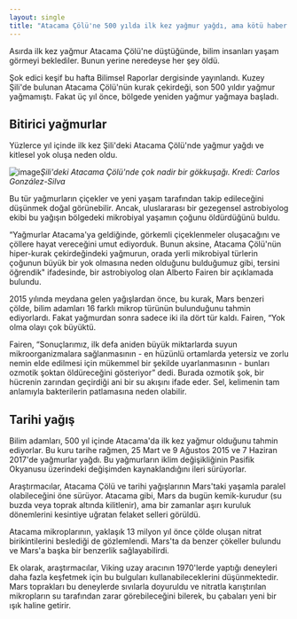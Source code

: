 ```yaml
---
layout: single
title: "Atacama Çölü'ne 500 yılda ilk kez yağmur yağdı, ama kötü haber: Bu haber canlılaşmanın değil aynı zamanda ölümün işareti"
---
```

Asırda ilk kez yağmur Atacama Çölü'ne düştüğünde, bilim insanları yaşam görmeyi beklediler. Bunun yerine neredeyse her şey öldü.

Şok edici keşif bu hafta Bilimsel Raporlar dergisinde yayınlandı. Kuzey Şili'de bulunan Atacama Çölü'nün kurak çekirdeği, son 500 yıldır yağmur yağmamıştı. Fakat üç yıl önce, bölgede yeniden yağmur yağmaya başladı.

Bitirici yağmurlar
-
Yüzlerce yıl içinde ilk kez Şili'deki Atacama Çölü'nde yağmur yağdı ve kitlesel yok oluşa neden oldu.

![image](https://i.hizliresim.com/y62GoL.jpg)*Şili'deki Atacama Çölü'nde çok nadir bir gökkuşağı. Kredi: Carlos González-Silva*

Bu tür yağmurların çiçekler ve yeni yaşam tarafından takip edileceğini düşünmek doğal görünebilir. Ancak, uluslararası bir gezegensel astrobiyolog ekibi bu yağışın bölgedeki mikrobiyal yaşamın çoğunu öldürdüğünü buldu.

“Yağmurlar Atacama'ya geldiğinde, görkemli çiçeklenmeler oluşacağını ve çöllere hayat vereceğini umut ediyorduk. Bunun aksine, Atacama Çölü'nün hiper-kurak çekirdeğindeki yağmurun, orada yerli mikrobiyal türlerin çoğunun büyük bir yok olmasına neden olduğunu bulduğumuz gibi, tersini öğrendik" ifadesinde, bir astrobiyolog olan Alberto Fairen bir açıklamada bulundu.

2015 yılında meydana gelen yağışlardan önce, bu kurak, Mars benzeri çölde, bilim adamları 16 farklı mikrop türünün bulunduğunu tahmin ediyorlardı. Fakat yağmurdan sonra sadece iki ila dört tür kaldı. Fairen, “Yok olma olayı çok büyüktü.

Fairen, “Sonuçlarımız, ilk defa aniden büyük miktarlarda suyun mikroorganizmalara sağlanmasının - en hüzünlü ortamlarda yetersiz ve zorlu nemin elde edilmesi için mükemmel bir şekilde uyarlanmasının - bunları ozmotik şoktan öldüreceğini gösteriyor” dedi. Burada ozmotik şok, bir hücrenin zarından geçirdiği ani bir su akışını ifade eder. Sel, kelimenin tam anlamıyla bakterilerin patlamasına neden olabilir.

<script async src="//pagead2.googlesyndication.com/pagead/js/adsbygoogle.js"></script>
<ins class="adsbygoogle"
     style="display:block; text-align:center;"
     data-ad-layout="in-article"
     data-ad-format="fluid"
     data-ad-client="ca-pub-7868661326160958"
     data-ad-slot="3072558811"></ins>
<script>
     (adsbygoogle = window.adsbygoogle || []).push({});
</script>

Tarihi yağış
-
Bilim adamları, 500 yıl içinde Atacama'da ilk kez yağmur olduğunu tahmin ediyorlar. Bu kuru tarihe rağmen, 25 Mart ve 9 Ağustos 2015 ve 7 Haziran 2017'de yağmurlar yağdı. Bu yağmurların iklim değişikliğinin Pasifik Okyanusu üzerindeki değişimden kaynaklandığını ileri sürüyorlar.

Araştırmacılar, Atacama Çölü ve tarihi yağışlarının Mars'taki yaşamla paralel olabileceğini öne sürüyor. Atacama gibi, Mars da bugün kemik-kurudur (su buzda veya toprak altında kilitlenir), ama bir zamanlar aşırı kuruluk dönemlerini kesintiye uğratan felaket selleri görüldü.

Atacama mikroplarının, yaklaşık 13 milyon yıl önce çölde oluşan nitrat birikintilerini beslediği de gözlemlendi. Mars'ta da benzer çökeller bulundu ve Mars'a başka bir benzerlik sağlayabilirdi.

Ek olarak, araştırmacılar, Viking uzay aracının 1970'lerde yaptığı deneyleri daha fazla keşfetmek için bu bulguları kullanabileceklerini düşünmektedir. Mars toprakları bu deneylerde sıvılarla doyuruldu ve nitratla karıştırılan mikropların su tarafından zarar görebileceğini bilerek, bu çabaları yeni bir ışık haline getirir.
